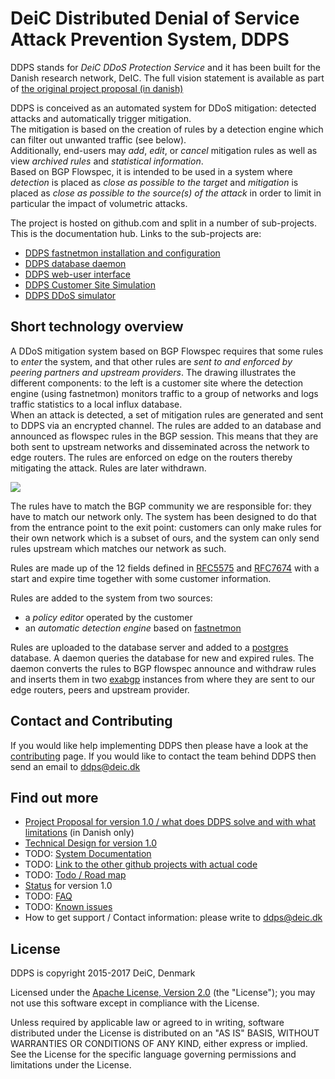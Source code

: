 
# DeiC Distributed Denial of Service Attack Prevention System, DDPS

DDPS stands for _DeiC DDoS Protection Service_ and it has been built for the Danish
research network, DeIC. The full vision statement is available as part of
[the original project proposal (in danish)](docs/DDoS_Detection_and_Mitigation_Service_MB.md)

DDPS is conceived as an automated system for DDoS mitigation: detected attacks
and automatically trigger mitigation.        
The mitigation is based on the creation of rules by a detection engine which
can filter out unwanted traffic (see below).         
Additionally, end-users may _add_, _edit_, or _cancel_ mitigation rules as well as
view _archived rules_ and _statistical information_.        
Based on BGP Flowspec, it is intended to be used in a system where _detection_ is
placed as _close as possible to the target_ and _mitigation_ is
placed as _close as possible to the source(s) of the attack_ in order to limit
in particular the impact of volumetric attacks.

The project is hosted on github.com and split in a number of sub-projects. This is
the documentation hub. Links to the sub-projects are:

  - [DDPS fastnetmon installation and configuration](https://github.com/deic-dk/DDPS-fastnetmon)
  - [DDPS database daemon](https://github.com/deic-dk/DDPS-db2dps)
  - [DDPS web-user interface](https://github.com/deic-dk/DDPS-ui)
  - [DDPS Customer Site Simulation](https://github.com/deic-dk/DDPS-customer)
  - [DDPS DDoS simulator](https://github.com/deic-dk/DDPS-attacker)

## Short technology overview

A DDoS mitigation system based on BGP Flowspec requires that some rules to
_enter_ the system, and that other rules are _sent to and enforced by peering
partners and upstream providers_. The drawing illustrates the different
components: to the left is a customer site where the detection engine (using
fastnetmon) monitors traffic to a group of networks and logs traffic statistics
to a local influx database.       
When an attack is detected, a set of mitigation rules are generated and sent to
DDPS via an encrypted channel. The rules are added to an database and announced
as flowspec rules in the BGP session. This means that they are both sent to
upstream networks and disseminated across the network to edge routers. The
rules are enforced on edge on the routers thereby mitigating the attack. Rules
are later withdrawn.

![](docs/assets/img/workflow.png)

<!--
	the image is made in Draw.io (chrome app), the src is in media/docs/workflow.xml
-->

The rules have to match the BGP community we are responsible for: they have to
match our network only. The system has been designed to do that from the
entrance point to the exit point: customers can only make rules for their own
network which is a subset of ours, and the system can only send rules upstream
which matches our network as such.

Rules are made up of the 12 fields defined in
[RFC5575](https://tools.ietf.org/html/rfc5575) and
[RFC7674](https://tools.ietf.org/html/rfc7674) with a start and expire time
together with some customer information.

Rules are added to the system from two sources:

  - a *policy editor* operated by the customer
  - an *automatic detection engine* based on
    [fastnetmon](https://github.com/pavel-odintsov/fastnetmon)

Rules are uploaded to the database server and added to a
[postgres](https://www.postgresql.org) database. A daemon queries the database
for new and expired rules. The daemon converts the rules to BGP flowspec
announce and withdraw rules and inserts them in two
[exabgp](https://github.com/Exa-Networks/exabgp) instances from where they are
sent to our edge routers, peers and upstream provider.

## Contact and Contributing

If you would like help implementing DDPS then please have a look at the
[contributing](docs/contributing.md) page. If you would like to contact
the team behind DDPS then send an email to [ddps@deic.dk](mailto:ddps@deic.dk)

## Find out more

  - [Project Proposal for version 1.0 / what does DDPS solve and with what limitations](docs/DDoS_Detection_and_Mitigation_Service_MB.md) (in Danish only)
  - [Technical Design for version 1.0](docs/DDPS-technical-documentation.md)
  - TODO: [System Documentation](docs/stubfile.md)
  - TODO: [Link to the other github projects with actual code](docs/stubfile.md)
  - TODO: [Todo / Road map](docs/stubfile.md)
  - [Status](docs/status-notes.md) for version 1.0
  - TODO: [FAQ](docs/stubfile.md)
  - TODO: [Known issues](docs/stubfile.md)
  - How to get support / Contact information: please write to [ddps@deic.dk](mailto:ddps@deic.dk)

## License

DDPS is copyright 2015-2017 DeiC, Denmark

Licensed under the [Apache License, Version 2.0](http://www.apache.org/licenses/LICENSE-2.0)
(the "License"); you may not use this software except in compliance with the
License.

Unless required by applicable law or agreed to in writing, software distributed
under the License is distributed on an "AS IS" BASIS, WITHOUT WARRANTIES OR
CONDITIONS OF ANY KIND, either express or implied. See the License for the
specific language governing permissions and limitations under the License.


